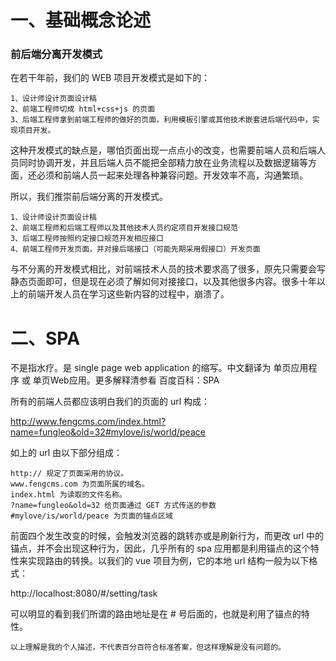 # 一、基础概念论述

### 前后端分离开发模式
在若干年前，我们的 WEB 项目开发模式是如下的：

    1、设计师设计页面设计稿
    2、前端工程师切成 html+css+js 的页面
    3、后端工程师拿到前端工程师的做好的页面，利用模板引擎或其他技术嵌套进后端代码中，实现项目开发。

这种开发模式的缺点是，哪怕页面出现一点点小的改变，也需要前端人员和后端人员同时协调开发，并且后端人员不能把全部精力放在业务流程以及数据逻辑等方面，还必须和前端人员一起来处理各种兼容问题。开发效率不高，沟通繁琐。

所以，我们推崇前后端分离的开发模式。

    1、设计师设计页面设计稿
    2、前端工程师和后端工程师以及其他技术人员约定项目开发接口规范
    3、后端工程师按照约定接口规范开发相应接口
    4、前端工程师开发页面，并对接后端接口（可能先期采用假接口）开发页面

与不分离的开发模式相比，对前端技术人员的技术要求高了很多，原先只需要会写静态页面即可，但是现在必须了解如何对接接口，以及其他很多内容。很多十年以上的前端开发人员在学习这些新内容的过程中，崩溃了。

# 二、SPA

不是指水疗。是 single page web application 的缩写。中文翻译为 单页应用程序 或 单页Web应用。更多解释清参看 百度百科：SPA

所有的前端人员都应该明白我们的页面的 url 构成：

http://www.fengcms.com/index.html?name=fungleo&old=32#mylove/is/world/peace

如上的 url 由以下部分组成：

    http:// 规定了页面采用的协议。
    www.fengcms.com 为页面所属的域名。
    index.html 为读取的文件名称。
    ?name=fungleo&old=32 给页面通过 GET 方式传送的参数
    #mylove/is/world/peace 为页面的锚点区域

前面四个发生改变的时候，会触发浏览器的跳转亦或是刷新行为，而更改 url 中的锚点，并不会出现这种行为，因此，几乎所有的 spa 应用都是利用锚点的这个特性来实现路由的转换。以我们的 vue 项目为例，它的本地 url 结构一般为以下格式：

http://localhost:8080/#/setting/task

可以明显的看到我们所谓的路由地址是在 # 号后面的，也就是利用了锚点的特性。

    以上理解是我的个人描述，不代表百分百符合标准答案，但这样理解是没有问题的。

